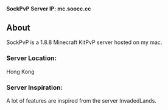 #### SockPvP Server IP: mc.soocc.cc

## About
SockPvP is a 1.8.8 Minecraft KitPvP server hosted on my mac.
### Server Location:
Hong Kong
### Server Inspiration:
A lot of features are inspired from the server InvadedLands.

